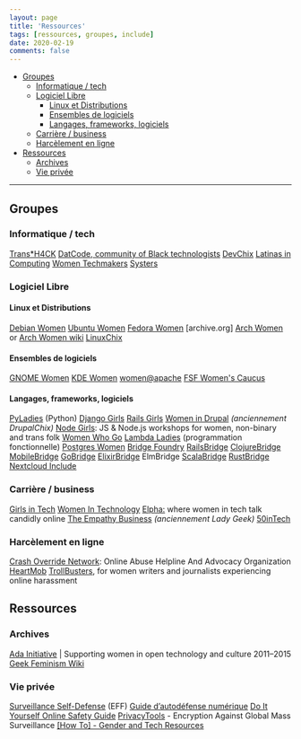 ```yaml
---
layout: page
title: 'Ressources'
tags: [ressources, groupes, include]
date: 2020-02-19
comments: false
---
```

- [Groupes](#groupes)
  - [Informatique / tech](#informatique--tech)
  - [Logiciel Libre](#logiciel-libre)
    - [Linux et Distributions](#linux-et-distributions)
    - [Ensembles de logiciels](#ensembles-de-logiciels)
    - [Langages, frameworks, logiciels](#langages-frameworks-logiciels)
  - [Carrière / business](#carri%c3%a8re--business)
  - [Harcèlement en ligne](#harc%c3%a8lement-en-ligne)
- [Ressources](#ressources)
  - [Archives](#archives)
  - [Vie privée](#vie-priv%c3%a9e)

-----

## Groupes

### Informatique / tech

[Trans*H4CK](http://www.transhack.org/)
[DatCode, community of Black technologists](https://www.datcode.io/)
[DevChix](http://www.devchix.com/)
[Latinas in Computing](http://latinasincomputing.org/)
[Women Techmakers](https://www.womentechmakers.com/)
[Systers](https://anitab.org/systers/)

### Logiciel Libre

#### Linux et Distributions

[Debian Women](https://www.debian.org/women/) 
[Ubuntu Women](https://wiki.ubuntu-women.org/) 
[Fedora Women](https://fedoraproject.org/wiki/Women)
[archive.org] [Arch Women](https://web.archive.org/web/20191019124624/https://archwomen.org/wiki/) or [Arch Women wiki](https://web.archive.org/web/*/https://archwomen.org/wiki/*)
[LinuxChix](https://www.linuxchix.org/) 

#### Ensembles de logiciels

[GNOME Women](https://wiki.gnome.org/GnomeWomen) 
[KDE Women](https://community.kde.org/KDE_Women) 
[women@apache](https://cwiki.apache.org/confluence/display/Women) 
[FSF Women's Caucus](https://libreplanet.org/wiki/Group:Women%27s_Caucus) 

#### Langages, frameworks, logiciels

[PyLadies](https://www.pyladies.com/) (Python) 
[Django Girls](https://djangogirls.org/) 
[Rails Girls](http://railsgirls.com/) 
[Women in Drupal](https://groups.drupal.org/women-drupal) *(anciennement DrupalChix)* 
[Node Girls](https://nodegirls.com/): JS & Node.js workshops for women, non-binary and trans folk 
[Women Who Go](https://www.womenwhogo.org/) 
[Lambda Ladies](https://www.lambdaladies.com/) (programmation fonctionnelle) 
[Postgres Women](https://wiki.postgresql.org/wiki/Postgres_Women) 
[Bridge Foundry](https://bridgefoundry.org/) 
  [RailsBridge](http://railsbridge.org/) 
  [ClojureBridge](https://clojurebridge.org/) 
  [MobileBridge](https://github.com/mobilebridge) 
  [GoBridge](https://golangbridge.org) 
  [ElixirBridge](http://elixirbridge.org/) 
  ElmBridge 
  [ScalaBridge](https://scalabridge.org/)
  [RustBridge](https://rustbridge.com/) 
[Nextcloud Include](https://nextcloud.com/include/) 

### Carrière / business

[Girls in Tech](https://paris.girlsintech.org/) 
[Women In Technology](https://www.womenintechnology.org/) 
[Elpha:](https://elpha.com/) where women in tech talk candidly online 
[The Empathy Business](http://theempathybusiness.co.uk/) *(anciennement Lady Geek)* 
[50inTech](https://www.50intech.com/) 

### Harcèlement en ligne

[Crash Override Network](http://www.crashoverridenetwork.com/): Online Abuse Helpline And Advocacy Organization 
[HeartMob](https://iheartmob.org/) 
[TrollBusters](http://www.troll-busters.com/), for women writers and journalists experiencing online harassment 

## Ressources

### Archives

[Ada Initiative](https://adainitiative.org/) | Supporting women in open technology and culture 2011–2015 
[Geek Feminism Wiki](https://geekfeminism.wikia.org/wiki/Geek_Feminism_Wiki) 

### Vie privée

[Surveillance Self-Defense](https://ssd.eff.org/fr) (EFF) 
[Guide d’autodéfense numérique](https://guide.boum.org/) 
[Do It Yourself Online Safety Guide](https://chayn.co/safety/) 
[PrivacyTools](https://www.privacytools.io/) - Encryption Against Global Mass Surveillance 
[[How To] - Gender and Tech Resources](https://gendersec.tacticaltech.org/wiki/index.php/Category:How_To)

